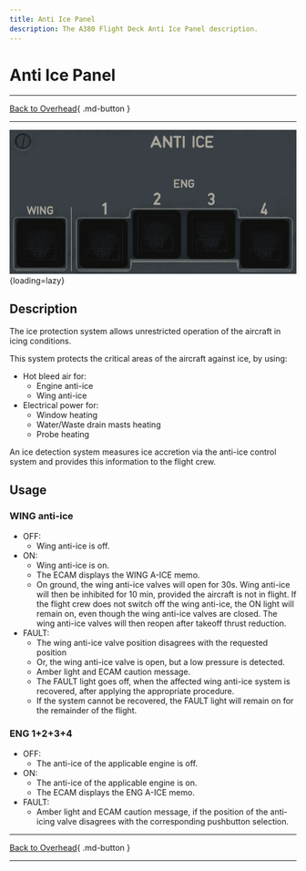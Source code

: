```yaml
---
title: Anti Ice Panel 
description: The A380 Flight Deck Anti Ice Panel description. 
---
```


# Anti Ice Panel

---

[Back to Overhead](../overviews/ovhd.md){ .md-button }

---

![Anti Ice Panel](../../../assets/a380x-briefing/flight-deck/ovhd/anti-ice-panel.png "Anti Ice Panel"){loading=lazy}

[//]: # (TODO)
<!-- TODO 
!!! note "API Documentation: [Anti Ice Panel API](../../../../../aircraft/a32nx/a32nx-api/a380x-flight-deck-api.md#anti-ice-panel)"
-->

## Description

The ice protection system allows unrestricted operation of the aircraft in icing conditions.

This system protects the critical areas of the aircraft against ice, by using:

- Hot bleed air for:
  - Engine anti-ice
  - Wing anti-ice
- Electrical power for:
  - Window heating
  - Water/Waste drain masts heating
  - Probe heating
  
An ice detection system measures ice accretion via the anti-ice control system and provides this
information to the flight crew.

## Usage

### WING anti-ice

- OFF:
    - Wing anti-ice is off.
- ON:
    - Wing anti-ice is on.
    - The ECAM displays the WING A-ICE memo.
    - On ground, the wing anti-ice valves will open for 30s. Wing anti-ice will then be
      inhibited for 10 min, provided the aircraft is not in flight. If the flight crew does not
      switch off the wing anti-ice, the ON light will remain on, even though the wing anti-ice
      valves are closed. The wing anti-ice valves will then reopen after takeoff thrust
      reduction.
- FAULT:
    - The wing anti-ice valve position disagrees with the requested position
    - Or, the wing anti-ice valve is open, but a low pressure is detected.
    - Amber light and ECAM caution message.
    - The FAULT light goes off, when the affected wing anti-ice system is recovered, after
      applying the appropriate procedure.
    - If the system cannot be recovered, the FAULT light will
      remain on for the remainder of the flight.

### ENG 1+2+3+4

- OFF:
    - The anti-ice of the applicable engine is off.
- ON:
    - The anti-ice of the applicable engine is on.
    - The ECAM displays the ENG A-ICE memo.
- FAULT:
    - Amber light and ECAM caution message, if the position of the anti-icing valve disagrees with 
      the corresponding pushbutton selection.

---

[Back to Overhead](../overviews/ovhd.md){ .md-button }

---

